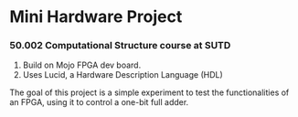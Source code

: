 # Mini Hardware Project 
### 50.002 Computational Structure course at SUTD

1. Build on Mojo FPGA dev board.
2. Uses Lucid, a Hardware Description Language (HDL)

The goal of this project is a simple experiment to test the functionalities of an FPGA, using it to control a one-bit full adder. 

